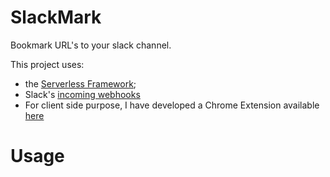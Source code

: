 # SlackMark

Bookmark URL's to your slack channel.

This project uses:

- the [Serverless Framework](https://serverless.com/);
- Slack's [incoming webhooks](https://api.slack.com/incoming-webhooks)
- For client side purpose, I have developed a Chrome Extension available [here](https://github.com/nileshprasad137/slackMark-chromeExtension)

# Usage
